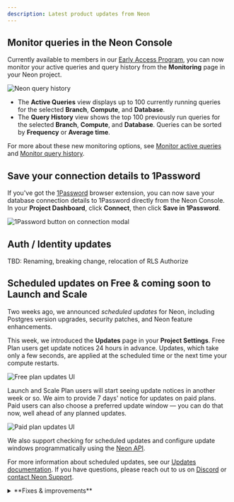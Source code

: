 ```yaml
---
description: Latest product updates from Neon
---
```


## Monitor queries in the Neon Console

Currently available to members in our [Early Access Program](https://console.neon.tech/app/settings/early-access), you can now monitor your active queries and query history from the **Monitoring** page in your Neon project.

![Neon query history](/docs/relnotes/query_history_relnotes.png)

- The **Active Queries** view displays up to 100 currently running queries for the selected **Branch**, **Compute**, and **Database**. 
- The **Query History** view shows the top 100 previously run queries for the selected **Branch**, **Compute**, and **Database**. Queries can be sorted by **Frequency** or **Average time**.

For more about these new monitoring options, see [Monitor active queries](/docs/introduction/monitor-active-queries) and [Monitor query history](/docs/introduction/monitor-query-history).

## Save your connection details to 1Password

If you've got the [1Password](https://1password.com/) browser extension, you can now save your database connection details to 1Password directly from the Neon Console. In your **Project Dashboard**, click **Connect**, then click **Save in 1Password**.

![1Password button on connection modal](/docs/relnotes/1_password_button.png)

## Auth / Identity updates

TBD: Renaming, breaking change, relocation of RLS Authorize

## Scheduled updates on Free & coming soon to Launch and Scale

Two weeks ago, we announced _scheduled updates_ for Neon, including Postgres version upgrades, security patches, and Neon feature enhancements.

This week, we introduced the **Updates** page in your **Project Settings**. Free Plan users get update notices 24 hours in advance. Updates, which take only a few seconds, are applied at the scheduled time or the next time your compute restarts.

![Free plan updates UI](/docs/manage/free_plan_updates.png)

Launch and Scale Plan users will start seeing update notices in another week or so. We aim to provide 7 days' notice for updates on paid plans. Paid users can also choose a preferred update window — you can do that now, well ahead of any planned updates.

![Paid plan updates UI](/docs/manage/paid_plan_updates.png)

We also support checking for scheduled updates and configure update windows programmatically using the [Neon API](/docs/manage/updates#check-for-updates-using-the-neon-api).

For more information about scheduled updates, see our [Updates documentation](/docs/manage/updates). If you have questions, please reach out to us on [Discord](https://discord.gg/92vNTzKDGp) or [contact Neon Support](https://console.neon.tech/app/projects?modal=support).

<details>

<summary>**Fixes & improvements**</summary>

- **Postgres extension updates**

    We updated the [pg_mooncake](/docs/extensions/pg_mooncake) extension version to 0.1.1.

    If you installed this extension previously and want to upgrade to the latest version, please refer to [Update an extension version](/docs/extensions/pg-extensions#update-an-extension-version) for instructions.

- **Time Travel connections**

    Ephemeral computes, used for [Time Travel connections](/docs/guides/time-travel-assist), now use a compute size of 0.50 CU (0.50 vCPU, 2 GB RAM). This is up from the 0.25 CU size used previously. For more, see [Time Travel — Billing considerations](/docs/guides/time-travel-assist#billing-considerations).

- **Console updates**

    - We've updated the **Usage** section on the **Billing** page to make it easier to track your plan allowances, extras, and total usage.
    
    - The **Schema-only branch** option on the **Create new branch modal** is now disabled when you reach the root branch limit for your project. For details, see [Schema-only branches allowances](/docs/guides/branching-schema-only#schema-only-branch-allowances).

- **Support for CREATE ROLE ... NOLOGIN**

    Neon now supports creating Postgres roles with the `NOLOGIN` attribute. This allows you to define roles that cannot authenticate but can be granted privileges.  

    ```sql
    CREATE ROLE my_role NOLOGIN;
    ```

    Roles with `NOLOGIN` are commonly used for permission management.

    Support for `NOLOGIN` was also extended to the Neon API and CLI:
    - The Neon API [Create role](https://api-docs.neon.tech/reference/createprojectbranchrole) endpoint now has a `no_login` attribute.
    - The Neon CLI [`neon roles create`](/docs/reference/cli-roles#create) command now supports a `--no-login` option.

- **CLI support for schema-only branches**

    We added CLI support for our recently introduced [schema-only branches](/docs/guides/branching-schema-only) feature. You can now create a schema-only branch from the CLI using the `--schema-only` option with the [`neon branches create`](/docs/reference/cli-branches#create) command.

    ```bash
    neon branches create --schema-only
    ```

- **Vercel Native Integration**

    Fixed an authentication issue that prevented creating another user from a Vercel team in Neon.

- **Vercel Previews Integration**

    - The [Neon Vercel Previews Integration](/docs/guides/vercel-previews-integration) now supports deployments to [Vercel custom environments](https://vercel.com/docs/deployments/custom-environments). However, [automated branch deletion](/docs/guides/vercel-previews-integration#automatic-deletion) does not remove environment variables created by the Neon integration in custom environments. These variables must be deleted manually in the Vercel dashboard.
    - Fixed an issue where preview deployments in Vercel custom environments were incorrectly recreated in the preview environment instead of the intended custom environment. Additionally, addressed a problem where preview deployments triggered via the [Vercel CLI](https://vercel.com/docs/cli) failed to be recreated due to missing Git information in the Get Deployment API response. Deployments now correctly redeploy when Git information is unavailable.
    - For Neon branches created for Vercel preview deployments, we now show the Vercel preview deployment URL and the associated GitHub pull request on the **Branches** page in the Neon Console.

- **Fixes**

    - Resolved an issue where the **System operations** tab on the **Monitoring** page could display system operations from more than one project when switching between projects.
    - Resolved an issue where the branches list in the Neon Console did not immediately update after restoring a branch.
    - Fixed a time format issue on the project settings **Updates** page where displayed time values were inconsistent, with one shown in UTC and another in local time.
    - Fixed an issue related to resetting account passwords and changing account emails.
    - Fixed a branch creation concurrency error that occurred when creating a branch from another branch without waiting for parent branch operations to complete.
    - Fixed an email validation issue on the **Feedback** form in the Neon Console.
    - Fixed an issue in the **Neon SQL Editor** where the compute status in the compute drop-down menu remained *Idle* after running a query.

</details>

